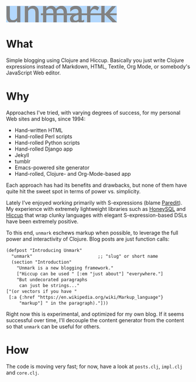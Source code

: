 
![image](img/unmark-sm.png)

# What

Simple blogging using Clojure and Hiccup.  Basically you just write
Clojure expressions instead of Markdown, HTML, Textile, Org Mode, or
somebody's JavaScript Web editor.

# Why

Approaches I've tried, with varying degrees of success, for my
personal Web sites and blogs, since 1994:

- Hand-written HTML
- Hand-rolled Perl scripts
- Hand-rolled Python scripts
- Hand-rolled Django app
- Jekyll
- tumblr
- Emacs-powered site generator
- Hand-rolled, Clojure- and Org-Mode-based app

Each approach has had its benefits and drawbacks, but none of them
have quite hit the sweet spot in terms of power vs. simplicity.

Lately I've enjoyed working primarily with S-expressions (blame
[Paredit](http://www.emacswiki.org/emacs/ParEdit)).  My experience
with extremely lightweight libraries such as
[HoneySQL](https://github.com/jkk/honeysql) and
[Hiccup](https://github.com/weavejester/hiccup) that wrap clunky
languages with elegant S-expression-based DSLs have been extremely
positive.

To this end, `unmark` eschews markup when possible, to leverage the
full power and interactivity of Clojure.  Blog posts are just function
calls:


    (defpost "Introducing Unmark"
      "unmark"                         ;; "slug" or short name
      (section "Introduction"
        "Unmark is a new blogging framework."
        ["Hiccup can be used " [:em "just about"] "everywhere."]
        "But undecorated paragraphs
         can just be strings..."
	["(or vectors if you have "
	 [:a {:href "https://en.wikipedia.org/wiki/Markup_language"}
	     "markup"] " in the paragraph)."]))

Right now this is experimental, and optimized for my own blog.  If it
seems successful over time, I'll decouple the content generator from
the content so that `unmark` can be useful for others.

# How

The code is moving very fast; for now, have a look at `posts.clj`,
`impl.clj` and `core.clj`.
